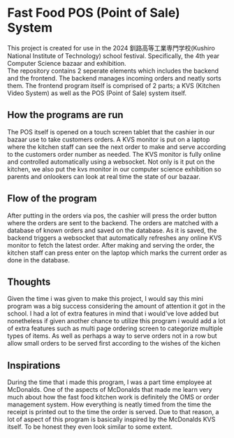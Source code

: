 # Fast Food POS (Point of Sale) System
This project is created for use in the 2024 釧路高等工業専門学校(Kushiro National Institute of Technology) school festival. Specifically, the 4th year Computer Science bazaar and exhibition. <br>
The repository contains 2 seperate elements which includes the backend and the frontend. The backend manages incoming orders and neatly sorts them. The frontend program itself is comprised of 2 parts; a KVS (Kitchen Video System) as well as the POS (Point of Sale) system itself.

## How the programs are run
The POS itself is opened on a touch screen tablet that the cashier in our bazaar use to take customers orders. A KVS monitor is put on a laptop where the kitchen staff can see the next order to make and serve according to the customers order number as needed. 
The KVS monitor is fully online and controlled automatically using a websocket. Not only is it put on the kitchen, we also put the kvs monitor in our computer science exhibition so parents and onlookers can look at real time the state of our bazaar. 

## Flow of the program
After putting in the orders via pos, the cashier will press the order button where the orders are sent to the backend. The orders are matched with a database of known orders and saved on the database. As it is saved, the backend triggers a websocket that automatically refreshes any online KVS monitor to fetch the latest order. After making and serving the order, the kitchen staff can press enter on the laptop which marks the current order as done in the database.

## Thoughts
Given the time i was given to make this project, I would say this mini program was a big success considering the amount of attention it got in the school. I had a lot of extra features in mind that i would've love added but nonetheless if given another chance to utilize this program i would add a lot of extra features such as multi page ordering screen to categorize multiple types of items. As well as perhaps a way to serve orders not in a row but allow small orders to be served first according to the wishes of the kichen

## Inspirations
During the time that i made this program, I was a part time employee at McDonalds. One of the aspects of McDonalds that made me learn very much about how the fast food kitchen work is definitely the OMS or order management system. How everything is neatly timed from the time the receipt is printed out to the time the order is served. Due to that reason, a lot of aspect of this program is basically inspired by the McDonalds KVS itself. To be honest they even look similar to some extent.

